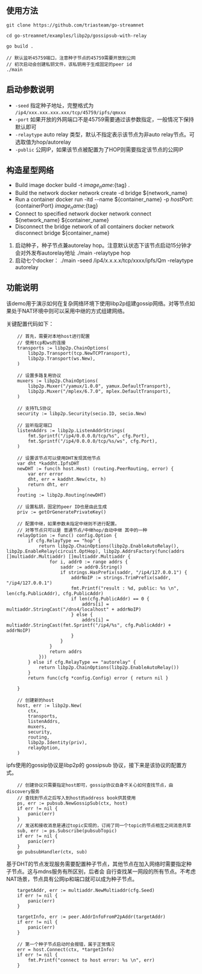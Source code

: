 ## 使用方法
```
git clone https://github.com/triasteam/go-streamnet

cd go-streamnet/examples/libp2p/gossipsub-with-relay

go build .

// 默认监听45759端口，注意种子节点的45759需要开放到公网
// 初次启动会创建私钥文件，该私钥用于生成固定的peer id
./main

```

## 启动参数说明

  - ```-seed``` 指定种子地址，完整格式为 ```/ip4/xxx.xxx.xxx.xxx/tcp/45759/ipfs/qmxxx```
  - ```-port``` 如果开放的外网端口不是45759需要通过该参数指定，一般情况下保持默认即可
  - ```-relaytype``` auto relay 类型，默认不指定表示该节点为非auto relay节点。可选取值为hop/autorelay
  - ```-public``` 公网IP，如果该节点被配置为了HOP则需要指定该节点的公网IP

## 构造星型网络
- Build image
docker build -t ${image_name}:${tag} .
- Build the network
docker network create -d bridge ${network_name}
- Run a container
docker run -itd --name ${container_name} -p ${hostPort}:${containerPort}  ${image_name}:${tag}
- Connect to specified network
docker network connect  ${network_name}  ${container_name}
- Disconnect the bridge network of all containers
docker network disconnect bridge   ${container_name}
1. 启动种子，种子节点兼autorelay hop。注意默认状态下该节点启动15分钟才会对外发布autorelay地址
   ./main -relaytype hop
2. 启动七个docker：
   ./main -seed /ip4/x.x.x.x/tcp/xxxx/ipfs/Qm -relaytype autorelay


## 功能说明
该demo用于演示如何在复杂网络环境下使用libp2p组建gossip网络。对等节点如果处于NAT环境中则可以采用中继的方式组建网络。

关键配置代码如下：
```
    // 首先，需要对本地host进行配置
    // 使用tcp和ws的连接
	transports := libp2p.ChainOptions(
		libp2p.Transport(tcp.NewTCPTransport),
		libp2p.Transport(ws.New),
	)

    // 设置多路复用协议
	muxers := libp2p.ChainOptions(
		libp2p.Muxer("/yamux/1.0.0", yamux.DefaultTransport),
		libp2p.Muxer("/mplex/6.7.0", mplex.DefaultTransport),
	)

    // 支持TLS协议
	security := libp2p.Security(secio.ID, secio.New)

    // 监听指定端口
	listenAddrs := libp2p.ListenAddrStrings(
		fmt.Sprintf("/ip4/0.0.0.0/tcp/%s", cfg.Port),
		fmt.Sprintf("/ip4/0.0.0.0/tcp/%s/ws", cfg.Port),
	)
    
    // 设置该节点可以使用DHT发现其他节点
	var dht *kaddht.IpfsDHT
	newDHT := func(h host.Host) (routing.PeerRouting, error) {
		var err error
		dht, err = kaddht.New(ctx, h)
		return dht, err
	}
	routing := libp2p.Routing(newDHT)

    // 设置私钥，固定的peer ID也是由此生成
	priv := getOrGeneratePrivateKey()

    // 配置中继，如果参数未指定中继则不进行配置。
	// 对等节点只可以是 普通节点/中继hop/自动中继 其中的一种
	relayOption := func() config.Option {
		if cfg.RelayType == "hop" {
			return libp2p.ChainOptions(libp2p.EnableAutoRelay(), libp2p.EnableRelay(circuit.OptHop), libp2p.AddrsFactory(func(addrs []multiaddr.Multiaddr) []multiaddr.Multiaddr {
				for i, addr0 := range addrs {
					saddr := addr0.String()
					if strings.HasPrefix(saddr, "/ip4/127.0.0.1") {
						addrNoIP := strings.TrimPrefix(saddr, "/ip4/127.0.0.1")
						fmt.Printf("result : %d, public: %s \n", len(cfg.PublicAddr), cfg.PublicAddr)
						if len(cfg.PublicAddr) == 0 {
							addrs[i] = multiaddr.StringCast("/dns4/localhost" + addrNoIP)
						} else {
							addrs[i] = multiaddr.StringCast(fmt.Sprintf("/ip4/%s", cfg.PublicAddr) + addrNoIP)
						}
					}
				}
				return addrs
			}))
		} else if cfg.RelayType == "autorelay" {
			return libp2p.ChainOptions(libp2p.EnableAutoRelay())
		}
		return func(cfg *config.Config) error { return nil }

	}	

    // 创建新的host
	host, err := libp2p.New(
		ctx,
		transports,
		listenAddrs,
		muxers,
		security,
		routing,
		libp2p.Identity(priv),
		relayOption,
	)
```

ipfs使用的gossip协议是libp2p的 gossipsub 协议，接下来是该协议的配置方式。
```
    // 创建协议只需要指定host即可，gossip协议自身不关心如何查找节点，由discovery服务
    // 查找到节点之后写入到host的address book供其使用
	ps, err := pubsub.NewGossipSub(ctx, host)
	if err != nil {
		panic(err)
	}
    // 发送和接收消息是通过topic实现的，订阅了同一个topic的节点相互之间消息共享
	sub, err := ps.Subscribe(pubsubTopic)
	if err != nil {
		panic(err)
	}
	go pubsubHandler(ctx, sub)
```

基于DHT的节点发现服务需要配置种子节点，其他节点在加入网络时需要指定种子节点。这与mdns服务有所区别，后者会
自行查找某一网段的所有节点。不考虑NAT场景，节点具有公网ip和端口就可以成为种子节点。
```
	targetAddr, err := multiaddr.NewMultiaddr(cfg.Seed)
	if err != nil {
		panic(err)
	}

	targetInfo, err := peer.AddrInfoFromP2pAddr(targetAddr)
	if err != nil {
		panic(err)
	}

    // 第一个种子节点启动时会报错，属于正常情况
	err = host.Connect(ctx, *targetInfo)
	if err != nil {
		fmt.Printf("connect to host error: %s \n", err)
	}
```
